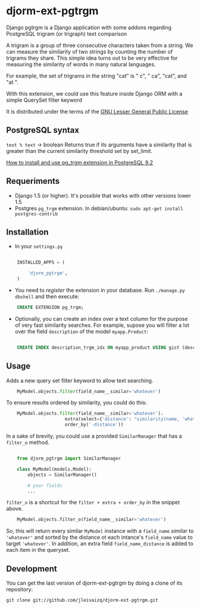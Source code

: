 djorm-ext-pgtrgm
================

Django pgtrgm is a Django application with some addons regarding PostgreSQL trigram
(or trigraph) text comparison

A trigram is a group of three consecutive characters taken from a string. We can
measure the similarity of two strings by counting the number of trigrams they share.
This simple idea turns out to be very effective for measuring the similarity of words
in many natural languages.

For example, the set of trigrams in the string "cat" is " c", " ca", "cat", and "at ".

With this extension, we could use this feature inside Django ORM with a simple
QuerySet filter keyword

It is distributed under the terms of the [GNU Lesser General Public
License](http://www.gnu.org/licenses/lgpl.html)

PostgreSQL syntax
-----------------

`text % text` -> boolean Returns true if its arguments have a similarity that is greater
than the current similarity threshold set by set_limit.

[How to install and use pg_trgm extension in PostgreSQL 9.2](http://www.postgresql.org/docs/9.2/static/pgtrgm.html)


Requeriments
------------

- Django 1.5 (or higher). It's possible that works with other versions lower 1.5
- Postgres `pg_trgm` extension. In debian/ubuntu: `sudo apt-get install postgres-contrib`


Installation
------------

- In your `settings.py`

```python

    INSTALLED_APPS = (

        'djorm_pgtrgm',
    )
```

- You need to *register* the extension in your database. Run `./manage.py dbshell` and then execute:

```sql
    CREATE EXTENSION pg_trgm;
```

- Optionally, you can create an index over a text column for the purpose of very fast similarity searches. For example, supose you will filter a lot over the field
`description` of the model `myapp.Product`:

```sql

    CREATE INDEX description_trgm_idx ON myapp_product USING gist (description gist_trgm_ops);
```

Usage
-----------

Adds a new query set filter keyword to allow text searching.

```python
    MyModel.objects.filter(field_name__similar='whatever')
```

To ensure results ordered by similarity, you could do this:

```python
    MyModel.objects.filter(field_name__similar='whatever').
                      extra(select={'distance': "similarity(name, 'whatever')"}).
                      order_by('-distance'))
```

In a sake of brevity, you could use a provided `SimilarManager` that has a `filter_o`
method.

```python

    from djorm_pgtrgm import SimilarManager

    class MyModel(models.Model):
        objects = SimilarManager()

        # your fields
        ...
```


`filter_o` is a shortcut for the `filter + extra + order_by` in the snippet above.

```python
    MyModel.objects.filter_o(field_name__similar='whatever')
```

So, this will return every similar `MyModel` instance with a `field_name` *similar*
to `'whatever'` and sorted by the distance ot each intance's `field_name` value to target `'whatever'`. In addition, an extra field `field_name_distance` is added
to each item in the queryset.



Development
-----------

You can get the last version of djorm-ext-pgtrgm by doing a clone
of its repository:

    git clone git://github.com/jleivaizq/djorm-ext-pgtrgm.git
